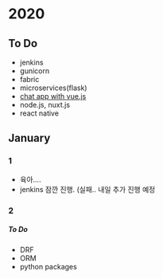 # 2020

## To Do

- jenkins
- gunicorn
- fabric
- microservices(flask)
- [chat app with vue.js](https://www.sitepoint.com/pusher-vue-real-time-chat-app/)
- node.js, nuxt.js
- react native

## January

### 1

- 육아....
- jenkins 잠깐 진행. (실패.. 내일 추가 진행 예정


### 2

##### To Do

- DRF
- ORM
- python packages


